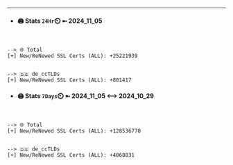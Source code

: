 

---
- #### 🖨️ **Stats** `24Hr`⏲️ ➼ 2024_11_05
```console


--> 🌐 Total
[+] New/ReNewed SSL Certs (ALL): +25221939


--> 🇩🇪 de_ccTLDs
[+] New/ReNewed SSL Certs (ALL): +801417

```

- #### 🖨️ **Stats** `7Days`⏲️ ➼ 2024_11_05 <--> 2024_10_29
```console


--> 🌐 Total
[+] New/ReNewed SSL Certs (ALL): +128536770


--> 🇩🇪 de_ccTLDs
[+] New/ReNewed SSL Certs (ALL): +4068831

```

